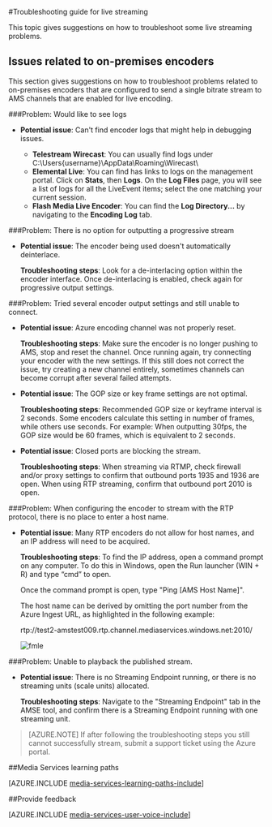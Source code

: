<properties 
    pageTitle="Troubleshooting guide for live streaming | Microsoft Azure" 
    description="This topic gives suggestions on how to troubleshoot live streaming problems." 
    services="media-services" 
    documentationCenter="" 
    authors="juliako" 
    manager="erikre" 
    editor=""/>

<tags 
    ms.service="media-services" 
    ms.workload="media" 
    ms.tgt_pltfrm="na" 
    ms.devlang="na" 
    ms.topic="article" 
    ms.date="10/12/2016"  
    ms.author="juliako"/>

#<a name="troubleshooting-guide-for-live-streaming"></a>Troubleshooting guide for live streaming

This topic gives suggestions on how to troubleshoot some live streaming problems.

## <a name="issues-related-to-on-premises-encoders"></a>Issues related to on-premises encoders 

This section gives suggestions on how to troubleshoot problems related to on-premises encoders that are configured to send a single bitrate stream to AMS channels that are enabled for live encoding.

###<a name="problem-would-like-to-see-logs"></a>Problem: Would like to see logs 

- **Potential issue**: Can't find encoder logs that might help in debugging issues.
    
    - **Telestream Wirecast**: You can usually find logs under C:\Users\{username}\AppData\Roaming\Wirecast\ 
    - **Elemental Live**: You can find has links to logs on the management portal. Click on **Stats**, then **Logs**. On the **Log Files** page, you will see a list of logs for all the LiveEvent items; select the one matching your current session. 
    - **Flash Media Live Encoder**: You can find the **Log Directory...** by navigating to the **Encoding Log** tab.
    
###<a name="problem-there-is-no-option-for-outputting-a-progressive-stream"></a>Problem: There is no option for outputting a progressive stream

- **Potential issue**: The encoder being used doesn't automatically deinterlace. 

    **Troubleshooting steps**: Look for a de-interlacing option within the encoder interface. Once de-interlacing is enabled, check again for progressive output settings. 
 
###<a name="problem-tried-several-encoder-output-settings-and-still-unable-to-connect"></a>Problem: Tried several encoder output settings and still unable to connect. 

- **Potential issue**: Azure encoding channel was not properly reset. 

    **Troubleshooting steps**: Make sure the encoder is no longer pushing to AMS, stop and reset the channel. Once running again, try connecting your encoder with the new settings. If this still does not correct the issue, try creating a new channel entirely, sometimes channels can become corrupt after several failed attempts.  

- **Potential issue**: The GOP size or key frame settings are not optimal. 

    **Troubleshooting steps**: Recommended GOP size or keyframe interval is 2 seconds. Some encoders calculate this setting in number of frames, while others use seconds. For example: When outputting 30fps, the GOP size would be 60 frames, which is equivalent to 2 seconds.  
     
- **Potential issue**: Closed ports are blocking the stream. 

    **Troubleshooting steps**: When streaming via RTMP, check firewall and/or proxy settings to confirm that outbound ports 1935 and 1936 are open. When using RTP streaming, confirm that outbound port 2010 is open. 


###<a name="problem-when-configuring-the-encoder-to-stream-with-the-rtp-protocol-there-is-no-place-to-enter-a-host-name"></a>Problem: When configuring the encoder to stream with the RTP protocol, there is no place to enter a host name. 

- **Potential issue**: Many RTP encoders do not allow for host names, and an IP address will need to be acquired.  

    **Troubleshooting steps**: To find the IP address, open a command prompt on any computer. To do this in Windows, open the Run launcher (WIN + R) and type “cmd” to open.  

    Once the command prompt is open, type "Ping [AMS Host Name]". 

    The host name can be derived by omitting the port number from the Azure Ingest URL, as highlighted in the following example: 

    rtp://test2-amstest009.rtp.channel.mediaservices.windows.net:2010/ 

    ![fmle](./media/media-services-fmle-live-encoder/media-services-fmle10.png)

###<a name="problem-unable-to-playback-the-published-stream"></a>Problem: Unable to playback the published stream.
 
- **Potential issue**: There is no Streaming Endpoint running, or there is no streaming units (scale units) allocated. 

    **Troubleshooting steps**: Navigate to the "Streaming Endpoint" tab in the AMSE tool, and confirm there is a Streaming Endpoint running with one streaming unit. 
    


>[AZURE.NOTE] If after following the troubleshooting steps you still cannot successfully stream, submit a support ticket using the Azure portal.

##<a name="media-services-learning-paths"></a>Media Services learning paths

[AZURE.INCLUDE [media-services-learning-paths-include](../../includes/media-services-learning-paths-include.md)]

##<a name="provide-feedback"></a>Provide feedback

[AZURE.INCLUDE [media-services-user-voice-include](../../includes/media-services-user-voice-include.md)]

